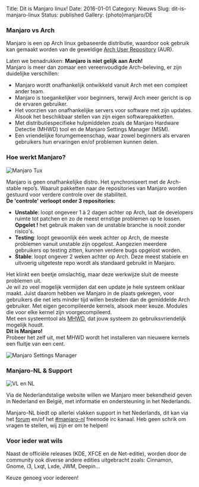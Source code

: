 Title: Dit is Manjaro linux!
Date: 2016-01-01
Category: Nieuws
Slug: dit-is-manjaro-linux
Status: published
Gallery: {photo}manjaro/DE

### Manjaro vs Arch

Manjaro is een op Arch linux gebaseerde distributie, waardoor ook gebruik kan gemaakt
worden van de geweldige [Arch User Repository](https://aur.archlinux.org/packages/) (AUR).

Laten we benadrukken: **Manjaro is niet gelijk aan Arch!**  
Manjaro is meer dan zomaar een vereenvoudigde Arch-beleving, er zijn duidelijke
verschillen:

<!-- PELICAN_END_SUMMARY -->

- Manjaro wordt onafhankelijk ontwikkeld vanuit Arch met een compleet ander
team.
- Manjaro is toegankelijker voor beginners, terwijl Arch meer gericht is op de
ervaren gebruiker.
- Het voorzien van onafhankelijke servers voor software met zijn
updates. Alsook het beschikbaar stellen van zijn eigen softwarepakketten.
- Met distributiespecifieke hulpmiddelen zoals de Manjaro Hardware Detectie
(MHWD) tool en de Manjaro Settings Manager (MSM).  
- Een vriendelijke forumgemeenschap, waar zowel beginners als ervaren gebruikers
hun ervaringen en/of problemen kunnen delen.

### Hoe werkt Manjaro?

![Manjaro Tux]({filename}/images/Tux_manjaro.png)

Manjaro is geen onafhankelijke distro. Het synchroniseert met de Arch-stable repo’s. Waaruit pakketten naar de repositories van Manjaro worden gestuurd voor verdere controle over de stabiliteit.  
**De 'controle' verloopt onder 3 repositories:**

* **Unstable**: loopt ongeveer 1 à 2 dagen achter op Arch, laat de developers ruimte tot patchen en zo de meest ernstige problemen op te lossen.  **Opgelet !** het gebruik maken van de unstable branche is nooit zonder risico's.
* **Testing**: loopt gewoonlijk één week achter op Arch, de meeste problemen vanuit unstable zijn opgelost. Aangezien meerdere gebruikers op testing zitten, kunnen verdere bugs opgelost worden.
* **Stable**: loopt ongever 2 weken achter op Arch. Deze meest stabiele en uitvoerig uitgeteste repo wordt als standaard gebruikt in Manjaro.

Het klinkt een beetje omslachtig, maar deze werkwijze sluit de meeste problemen uit.  
Je wil zo veel mogelijk vermijden dat een update je hele systeem onklaar maakt. Juist daarom hebben we Manjaro in de plaats gekregen, voor gebruikers die net iets minder tijd willen besteden dan de gemiddelde Arch gebruiker.
Met eigen gecompileerde kernels, alsook meer keuze. Modules die voor elke kernel zijn voorgecompileerd.  
Met een systeemtool als [MHWD](https://wiki.manjaro.org/index.php?title=Manjaro-Hardware-Detectie), dat jouw systeem zo gebruiksvriendelijk mogelijk houdt.  
**Dit is Manjaro!**  
Probeer het zelf uit, met MHWD wordt het installeren van nieuwere kernels een fluitje van een cent.

![Manjaro Settings Manager]({photo}manjaro/msm.jpg)

### Manjaro-NL & Support

![VL en NL]({photo}manjaro/bannervlnl.jpg)

Via de Nederlandstalige website willen we Manjaro meer bekendheid geven in Nederland en België, met informatie en ondersteuning in het Nederlands.

Manjaro-NL biedt op allerlei vlakken support in het Nederlands, dit kan via het  [forum](http://www.manjaro-nl.org/smfnl/index.php) en/of het [#manjaro-nl]({filename}/pages/irc.md) freenode irc kanaal. Heb geen schrik om vragen te stellen, wij zijn er om te helpen!

### Voor ieder wat wils

Naast de officiële releases (KDE, XFCE en de Net-editie), worden door de community ook diverse andere edities uitgebracht zoals: Cinnamon, Gnome, i3, Lxqt, Lxde, JWM, Deepin...

Keuze genoeg voor iedereen!
